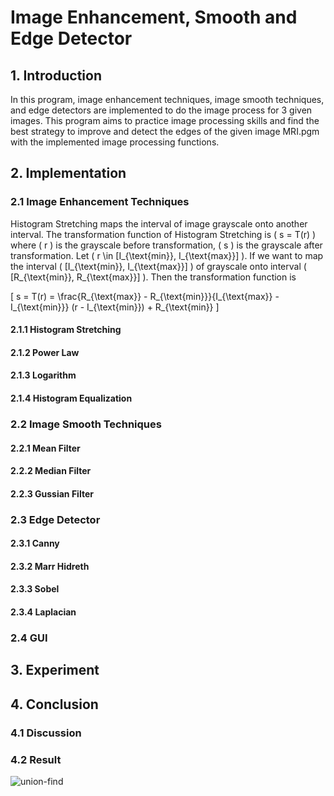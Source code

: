 # Image Enhancement, Smooth and Edge Detector

## 1. Introduction
In this program, image enhancement techniques, image smooth techniques, and edge detectors are implemented to do the image process for 3 given images. This program aims to practice image processing skills and find the best strategy to improve and detect the edges of the given image MRI.pgm with the implemented image processing functions.

## 2. Implementation

### 2.1 Image Enhancement Techniques
Histogram Stretching maps the interval of image grayscale onto another interval.
The transformation function of Histogram Stretching is \( s = T(r) \) where \( r \) is the grayscale before transformation, \( s \) is the grayscale after transformation. Let \( r \in [I_{\text{min}}, I_{\text{max}}] \). If we want to map the interval \( [I_{\text{min}}, I_{\text{max}}] \) of grayscale onto interval \( [R_{\text{min}}, R_{\text{max}}] \). Then the transformation function is

\[ s = T(r) = \frac{R_{\text{max}} - R_{\text{min}}}{I_{\text{max}} - I_{\text{min}}} (r - I_{\text{min}}) + R_{\text{min}} \]


#### 2.1.1 Histogram Stretching

#### 2.1.2 Power Law

#### 2.1.3 Logarithm

#### 2.1.4 Histogram Equalization

### 2.2 Image Smooth Techniques

#### 2.2.1 Mean Filter

#### 2.2.2 Median Filter

#### 2.2.3 Gussian Filter

### 2.3 Edge Detector

#### 2.3.1 Canny

#### 2.3.2 Marr Hidreth

#### 2.3.3 Sobel

#### 2.3.4 Laplacian

### 2.4 GUI

## 3. Experiment

## 4. Conclusion

### 4.1 Discussion

### 4.2 Result

![union-find](imgs/union-find.jpg)
